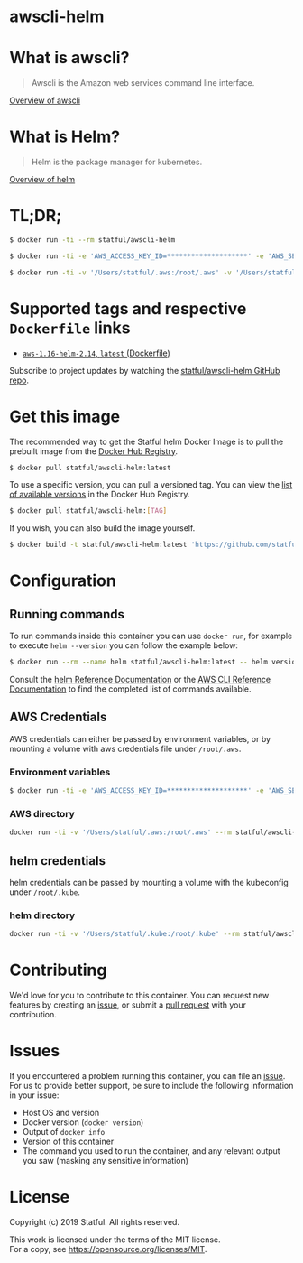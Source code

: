 # awscli-helm

# What is awscli?

> Awscli is the Amazon web services command line interface.

[Overview of awscli](https://docs.aws.amazon.com/cli/index.html)

# What is Helm?

> Helm is the package manager for kubernetes.

[Overview of helm](https://helm.sh/docs/)

# TL;DR;

```bash
$ docker run -ti --rm statful/awscli-helm
```

```bash
$ docker run -ti -e 'AWS_ACCESS_KEY_ID=********************' -e 'AWS_SECRET_ACCESS_KEY=****************************************' -v '/Users/statful/.kube:/root/.kube' --rm statful/awscli-helm helm list
```

```bash
$ docker run -ti -v '/Users/statful/.aws:/root/.aws' -v '/Users/statful/.kube:/root/.kube' --rm statful/awscli-helm helm listt
```


# Supported tags and respective `Dockerfile` links

* [`aws-1.16-helm-2.14`, `latest` (Dockerfile)](https://github.com/statful/awscli-helm/blob/Dockerfile)

Subscribe to project updates by watching the [statful/awscli-helm GitHub repo](https://github.com/statful/awscli-helm).

# Get this image

The recommended way to get the Statful helm Docker Image is to pull the prebuilt image from the [Docker Hub Registry](https://hub.docker.com/r/statful/helm).

```bash
$ docker pull statful/awscli-helm:latest
```

To use a specific version, you can pull a versioned tag. You can view the [list of available versions](https://hub.docker.com/r/statful/awscli-helm/tags/) in the Docker Hub Registry.

```bash
$ docker pull statful/awscli-helm:[TAG]
```

If you wish, you can also build the image yourself.

```bash
$ docker build -t statful/awscli-helm:latest 'https://github.com/statful/awscli-helm.git#master'
```

# Configuration

## Running commands

To run commands inside this container you can use `docker run`, for example to execute `helm --version` you can follow the example below:

```bash
$ docker run --rm --name helm statful/awscli-helm:latest -- helm version
```

Consult the [helm Reference Documentation](https://helm.sh/docs/) or the [AWS CLI Reference Documentation](https://docs.aws.amazon.com/cli/index.html) to find the completed list of commands available.

## AWS Credentials

AWS credentials can either be passed by environment variables, or by mounting a volume with aws credentials file under `/root/.aws`.

### Environment variables

```bash
$ docker run -ti -e 'AWS_ACCESS_KEY_ID=********************' -e 'AWS_SECRET_ACCESS_KEY=****************************************' --rm statful/awscli-helm aws s3 ls
```

### AWS directory

```bash
docker run -ti -v '/Users/statful/.aws:/root/.aws' --rm statful/awscli-helm aws s3
```

## helm credentials

helm credentials can be passed by mounting a volume with the kubeconfig under `/root/.kube`.

### helm directory

```bash
docker run -ti -v '/Users/statful/.kube:/root/.kube' --rm statful/awscli-helm helm get pods
```

# Contributing

We'd love for you to contribute to this container. You can request new features by creating an [issue](https://github.com/statful/awscli-helm/issues), or submit a [pull request](https://github.com/statful/awscli-helm/pulls) with your contribution.

# Issues

If you encountered a problem running this container, you can file an [issue](https://github.com/statful/awscli-helm/issues). For us to provide better support, be sure to include the following information in your issue:

- Host OS and version
- Docker version (`docker version`)
- Output of `docker info`
- Version of this container
- The command you used to run the container, and any relevant output you saw (masking any sensitive information)

# License

Copyright (c) 2019 Statful. All rights reserved.

This work is licensed under the terms of the MIT license.  
For a copy, see <https://opensource.org/licenses/MIT>.

